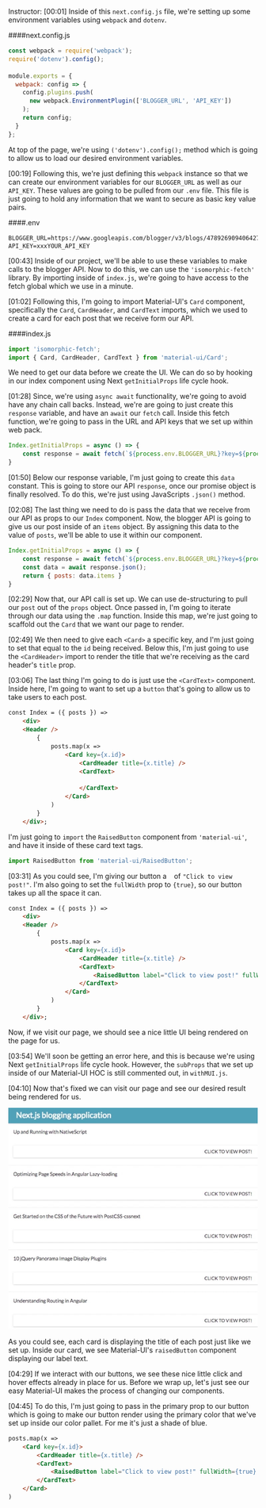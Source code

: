 Instructor: [00:01] Inside of this `next.config.js` file, we're setting up some environment variables using `webpack` and `dotenv`. 

####next.config.js
```javascript
const webpack = require('webpack');
require('dotenv').config();

module.exports = {
  webpack: config => {
    config.plugins.push(
      new webpack.EnvironmentPlugin(['BLOGGER_URL', 'API_KEY'])
    );
    return config;
  }
};
```

At top of the page, we're using `('dotenv').config();` method which is going to allow us to load our desired environment variables.

[00:19] Following this, we're just defining this `webpack` instance so that we can create our environment variables for our `BLOGGER_URL` as well as our `API_KEY`. These values are going to be pulled from our `.env` file. This file is just going to hold any information that we want to secure as basic key value pairs.

####.env
```
BLOGGER_URL=https://www.googleapis.com/blogger/v3/blogs/4789269094064278868/posts
API_KEY=xxxYOUR_API_KEY
```

[00:43] Inside of our project, we'll be able to use these variables to make calls to the blogger API. Now to do this, we can use the `'isomorphic-fetch'` library. By importing inside of `index.js`, we're going to have access to the fetch global which we use in a minute.

[01:02] Following this, I'm going to import Material-UI's `Card` component, specifically the `Card`, `CardHeader`, and `CardText` imports, which we used to create a card for each post that we receive form our API. 

####index.js
```javascript
import 'isomorphic-fetch';
import { Card, CardHeader, CardText } from 'material-ui/Card';
```

We need to get our data before we create the UI. We can do so by hooking in our index component using Next `getInitialProps` life cycle hook.

[01:28] Since, we're using `async await` functionality, we're going to avoid have any chain call backs. Instead, we're are going to just create this `response` variable, and have an `await` our `fetch` call. Inside this fetch function, we're going to pass in the URL and API keys that we set up within web pack.

```javascript
Index.getInitialProps = async () => {
    const response = await fetch(`${process.env.BLOGGER_URL}?key=${process.env.API_KEY}`);
}
```

[01:50] Below our response variable, I'm just going to create this `data` constant. This is going to store our API `response`, once our promise object is finally resolved. To do this, we're just using JavaScripts `.json()` method.

[02:08] The last thing we need to do is pass the data that we receive from our API as props to our `Index` component. Now, the blogger API is going to give us our post inside of an `items` object. By assigning this data to the value of `posts`, we'll be able to use it within our component.

```javascript
Index.getInitialProps = async () => {
    const response = await fetch(`${process.env.BLOGGER_URL}?key=${process.env.API_KEY}`);
    const data = await response.json();
    return { posts: data.items }
}
```

[02:29] Now that, our API call is set up. We can use de-structuring to pull our `post` out of the `props` object. Once passed in, I'm going to iterate through our data using the `.map` function. Inside this map, we're just going to scaffold out the `Card` that we want our page to render.

[02:49] We then need to give each `<Card>` a specific key, and I'm just going to set that equal to the `id` being received. Below this, I'm just going to use the `<CardHeader>` import to render the title that we're receiving as the card header's `title` prop.

[03:06] The last thing I'm going to do is just use the `<CardText>` component. Inside here, I'm going to want to set up a `button` that's going to allow us to take users to each post. 

```html
const Index = ({ posts }) => 
    <div>
    <Header />
        {
            posts.map(x => 
                <Card key={x.id}>
                    <CardHeader title={x.title} />
                    <CardText>

                    </CardText>
                </Card>
            )
        }
    </div>;
```

I'm just going to `import` the `RaisedButton` component from `'material-ui'`, and have it inside of these card text tags.

```javascript
import RaisedButton from 'material-ui/RaisedButton';
```

[03:31] As you could see, I'm giving our button a ` ` of `"Click to view post!"`. I'm also going to set the `fullWidth` prop to `{true}`, so our button takes up all the space it can. 

```html
const Index = ({ posts }) => 
    <div>
    <Header />
        {
            posts.map(x => 
                <Card key={x.id}>
                    <CardHeader title={x.title} />
                    <CardText>
                        <RaisedButton label="Click to view post!" fullWidth={true} />
                    </CardText>
                </Card>
            )
        }
    </div>;
```

Now, if we visit our page, we should see a nice little UI being rendered on the page for us.

[03:54] We'll soon be getting an error here, and this is because we're using Next `getInitialProps` life cycle hook. However, the `subProps` that we set up inside of our Material-UI HOC is still commented out, in `withMUI.js`.

[04:10] Now that's fixed we can visit our page and see our desired result being rendered for us. 

![ui rendered](../images/react-populate-a-next-js-application-with-data-using-async-await-ui-rendered.png)

As you could see, each card is displaying the title of each post just like we set up. Inside our card, we see Material-UI's `raisedButton` component displaying our label text.

[04:29] If we interact with our buttons, we see these nice little click and hover effects already in place for us. Before we wrap up, let's just see our easy Material-UI makes the process of changing our components.

[04:45] To do this, I'm just going to pass in the primary prop to our button which is going to make our button render using the primary color that we've set up inside our color pallet. For me it's just a shade of blue.

```html
posts.map(x => 
    <Card key={x.id}>
        <CardHeader title={x.title} />
        <CardText>
            <RaisedButton label="Click to view post!" fullWidth={true} primary={true} />
        </CardText>
    </Card>
)
```